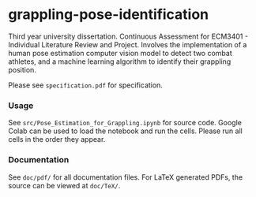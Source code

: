 # grappling-pose-identification
Third year university dissertation. Continuous Assessment for ECM3401 -  Individual Literature Review and Project. Involves the implementation of a human pose estimation computer vision model to detect two combat athletes, and a machine learning algorithm to identify their grappling position.

Please see `specification.pdf` for specification.

### Usage

See `src/Pose_Estimation_for_Grappling.ipynb` for source code. Google Colab can be used to load the notebook and run the cells. Please run all cells in the order they appear.

### Documentation

See `doc/pdf/` for all documentation files. For LaTeX generated PDFs, the source can be viewed at `doc/TeX/`.

